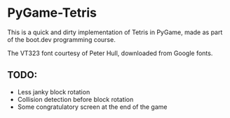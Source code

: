 # PyGame-Tetris

This is a quick and dirty implementation of Tetris in PyGame, made as part of the boot.dev programming course.

The VT323 font courtesy of Peter Hull, downloaded from Google fonts.

## TODO:
- Less janky block rotation
- Collision detection before block rotation
- Some congratulatory screen at the end of the game

